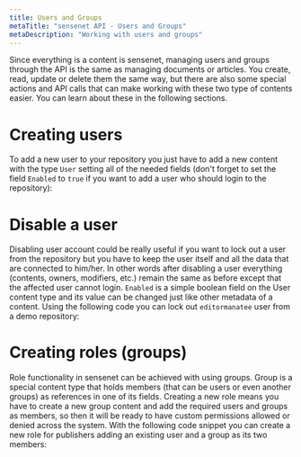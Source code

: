 ```yaml
---
title: Users and Groups
metaTitle: "sensenet API - Users and Groups"
metaDescription: "Working with users and groups"
---
```


Since everything is a content is sensenet, managing users and groups through the API is the same as managing documents or articles. You create, read, update or delete them the same way, but there are also some special actions and API calls that can make working with these two type of contents easier. You can learn about these in the following sections.

# Creating users

 To add a new user to your repository you just have to add a new content with the type `User` setting all of the needed fields (don't forget to set the field `Enabled` to `true` if you want to add a user who should login to the repository):

<tab category="users-and-groups" article="users-and-groups" example="createUser" />

# Disable a user

Disabling user account could be really useful if you want to lock out a user from the repository but you have to keep the user itself and all the data that are connected to him/her. In other words after disabling a user everything (contents, owners, modifiers, etc.) remain the same as before except that the affected user cannot login. `Enabled` is a simple boolean field on the User content type and its value can be changed just like other metadata of a content. Using the following code you can lock out `editormanatee` user from a demo repository:

<tab category="users-and-groups" article="users-and-groups" example="disableUser" />

# Creating roles (groups)

Role functionality in sensenet can be achieved with using groups. Group is a special content type that holds members (that can be users or even another groups) as references in one of its fields. Creating a new role means you have to create a new group content and add the required users and groups as members, so then it will be ready to have custom permissions allowed or denied across the system. With the following code snippet you can create a new role for publishers adding an existing user and a group as its two members:

<tab category="users-and-groups" article="users-and-groups" example="createRole" />


